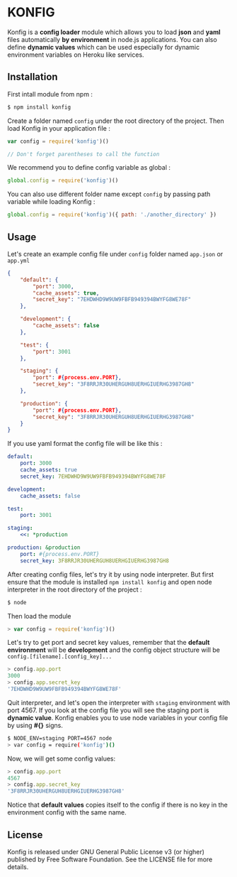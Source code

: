 KONFIG
======
Konfig is a **config loader** module which allows you to load **json** and **yaml** files automatically **by environment** in node.js applications. You can also define **dynamic values** which can be used especially for dynamic environment variables on Heroku like services.

## Installation
First intall module from npm :
```bash
$ npm install konfig
```
Create a folder named ```config``` under the root directory of the project. Then load Konfig in your application file :
```javascript
var config = require('konfig')()

// Don't forget parentheses to call the function
```

We recommend you to define config variable as global :
```javascript
global.config = require('konfig')()
```

You can also use different folder name except ```config``` by passing path variable while loading Konfig :
```javascript
global.config = require('konfig')({ path: './another_directory' })
```

## Usage

Let's create an example config file under ```config``` folder named ```app.json``` or ```app.yml```

```json
{
    "default": {
        "port": 3000,
        "cache_assets": true,
        "secret_key": "7EHDWHD9W9UW9FBFB949394BWYFG8WE78F"
    },

    "development": {
        "cache_assets": false
    },

    "test": {
        "port": 3001
    },

    "staging": {
        "port": #{process.env.PORT},
        "secret_key": "3F8RRJR30UHERGUH8UERHGIUERHG3987GH8"
    },

    "production": {
        "port": #{process.env.PORT},
        "secret_key": "3F8RRJR30UHERGUH8UERHGIUERHG3987GH8"
    }
}
```

If you use yaml format the config file will be like this :

```yaml
default:
    port: 3000
    cache_assets: true
    secret_key: 7EHDWHD9W9UW9FBFB949394BWYFG8WE78F

development:
    cache_assets: false

test:
    port: 3001

staging:
    <<: *production

production: &production
    port: #{process.env.PORT}
    secret_key: 3F8RRJR30UHERGUH8UERHGIUERHG3987GH8

```

After creating config files, let's try it by using node interpreter. But first ensure that the module is installed ```npm install konfig``` and open node interpreter in the root directory of the project :

```bash
$ node
```
Then load the module
```javascript
> var config = require('konfig')()
```
Let's try to get port and secret key values, remember that the **default environment** will be **development** and the config object structure will be ```config.[filename].[config_key]...```
```javascript
> config.app.port
3000
> config.app.secret_key
'7EHDWHD9W9UW9FBFB949394BWYFG8WE78F'
```
Quit interpreter, and let's open the interpreter with ```staging``` environment with port 4567. If you look at the config file you will see the staging port is **dynamic value**. Konfig enables you to use node variables in your config file by using **#{}** signs.
```bash
$ NODE_ENV=staging PORT=4567 node
> var config = require('konfig')()
```
Now, we will get some config values:
```javascript
> config.app.port
4567
> config.app.secret_key
'3F8RRJR30UHERGUH8UERHGIUERHG3987GH8'
```

Notice that **default values** copies itself to the config if there is no key in the environment config with the same name.

## License
Konfig is released under GNU General Public License v3 (or higher) published by Free Software Foundation. See the LICENSE file for more details.
